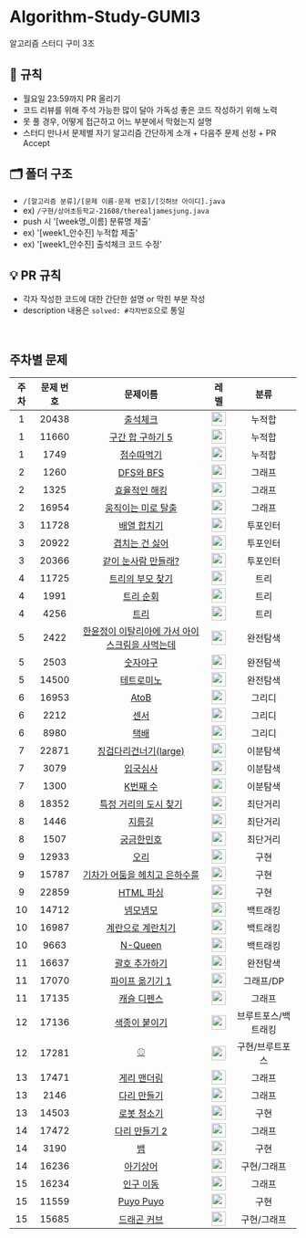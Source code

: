 # Algorithm-Study-GUMI3
알고리즘 스터디 구미 3조

## 📌 규칙
- 월요일 23:59까지 PR 올리기
- 코드 리뷰를 위해 주석 가능한 많이 달아 가독성 좋은 코드 작성하기 위해 노력
- 못 풀 경우, 어떻게 접근하고 어느 부분에서 막혔는지 설명
- 스터디 만나서 문제별 자기 알고리즘 간단하게 소개 + 다음주 문제 선정 + PR Accept

## 🗂 폴더 구조

- `/[알고리즘 분류]/[문제 이름-문제 번호]/[깃허브 아이디].java`
- ex) `/구현/상어초등학교-21608/therealjamesjung.java`
- push 시 '[week명_이름] 분류명 제출'
- ex) '[week1_안수진] 누적합 제출'
- ex) '[week1_안수진] 출석체크 코드 수정'

## 💡 PR 규칙

- 각자 작성한 코드에 대한 간단한 설명 or 막힌 부분 작성
- description 내용은 `solved: #각자번호`으로 통일

<br>

## 주차별 문제

|주차|문제 번호|문제이름|레벨|분류|
|:-:|:-:|:-:|:-:|:-:|
|1|20438|[출석체크](https://www.acmicpc.net/problem/20438)|<img height="25px" width="25px" src="https://static.solved.ac/tier_small/9.svg"/>|누적합|
|1|11660|[구간 합 구하기 5](https://www.acmicpc.net/problem/11660)|<img height="25px" width="25px" src="https://static.solved.ac/tier_small/10.svg"/>|누적합|
|1|1749|[점수따먹기](https://www.acmicpc.net/problem/1749)|<img height="25px" width="25px" src="https://static.solved.ac/tier_small/12.svg"/>|누적합|
|2|1260|[DFS와 BFS](https://www.acmicpc.net/problem/1260)|<img height="25px" width="25px" src="https://static.solved.ac/tier_small/9.svg"/>|그래프|
|2|1325|[효율적인 해킹](https://www.acmicpc.net/problem/1325)|<img height="25px" width="25px" src="https://static.solved.ac/tier_small/10.svg"/>|그래프|
|2|16954|[움직이는 미로 탈출](https://www.acmicpc.net/problem/16954)|<img height="25px" width="25px" src="https://static.solved.ac/tier_small/13.svg"/>|그래프|
|3|11728|[배열 합치기](https://www.acmicpc.net/problem/11728)|<img height="25px" width="25px" src="https://static.solved.ac/tier_small/6.svg"/>|투포인터|
|3|20922|[겹치는 건 싫어](https://www.acmicpc.net/problem/20922)|<img height="25px" width="25px" src="https://static.solved.ac/tier_small/10.svg"/>|투포인터|
|3|20366|[같이 눈사람 만들래?](https://www.acmicpc.net/problem/20366)|<img height="25px" width="25px" src="https://static.solved.ac/tier_small/13.svg"/>|투포인터|
|4|11725|[트리의 부모 찾기](https://www.acmicpc.net/problem/11725)|<img height="25px" width="25px" src="https://static.solved.ac/tier_small/9.svg"/>|트리|
|4|1991|[트리 순회](https://www.acmicpc.net/problem/1991)|<img height="25px" width="25px" src="https://static.solved.ac/tier_small/10.svg"/>|트리|
|4|4256|[트리](https://www.acmicpc.net/problem/4256)|<img height="25px" width="25px" src="https://static.solved.ac/tier_small/14.svg"/>|트리|
|5|2422|[한윤정이 이탈리아에 가서 아이스크림을 사먹는데](https://www.acmicpc.net/problem/2422)|<img height="25px" width="25px" src="https://static.solved.ac/tier_small/6.svg"/>|완전탐색|
|5|2503|[숫자야구](https://www.acmicpc.net/problem/2503)|<img height="25px" width="25px" src="https://static.solved.ac/tier_small/8.svg"/>|완전탐색|
|5|14500|[테트로미노](https://www.acmicpc.net/problem/14500)|<img height="25px" width="25px" src="https://static.solved.ac/tier_small/12.svg"/>|완전탐색|
|6|16953|[AtoB](https://www.acmicpc.net/problem/16953)|<img height="25px" width="25px" src="https://static.solved.ac/tier_small/9.svg"/>|그리디|
|6|2212|[센서](https://www.acmicpc.net/problem/2212)|<img height="25px" width="25px" src="https://static.solved.ac/tier_small/11.svg"/>|그리디|
|6|8980|[택배](https://www.acmicpc.net/problem/8980)|<img height="25px" width="25px" src="https://static.solved.ac/tier_small/14.svg"/>|그리디|
|7|22871|[징검다리건너기(large)](https://www.acmicpc.net/problem/22871)|<img height="25px" width="25px" src="https://static.solved.ac/tier_small/10.svg"/>|이분탐색|
|7|3079|[입국심사](https://www.acmicpc.net/problem/3079)|<img height="25px" width="25px" src="https://static.solved.ac/tier_small/11.svg"/>|이분탐색|
|7|1300|[K번째 수](https://www.acmicpc.net/problem/1300)|<img height="25px" width="25px" src="https://static.solved.ac/tier_small/14.svg"/>|이분탐색|
|8|18352|[특정 거리의 도시 찾기](https://www.acmicpc.net/problem/18352)|<img height="25px" width="25px" src="https://static.solved.ac/tier_small/9.svg"/>|최단거리|
|8|1446|[지름길](https://www.acmicpc.net/problem/1446)|<img height="25px" width="25px" src="https://static.solved.ac/tier_small/10.svg"/>|최단거리|
|8|1507|[궁금한민호](https://www.acmicpc.net/problem/1507)|<img height="25px" width="25px" src="https://static.solved.ac/tier_small/14.svg"/>|최단거리|
|9|12933|[오리](https://www.acmicpc.net/problem/12933)|<img height="25px" width="25px" src="https://static.solved.ac/tier_small/8.svg"/>|구현|
|9|15787|[기차가 어둠을 헤치고 은하수를](https://www.acmicpc.net/problem/15787)|<img height="25px" width="25px" src="https://static.solved.ac/tier_small/9.svg"/>|구현|
|9|22859|[HTML 파싱](https://www.acmicpc.net/problem/22859)|<img height="25px" width="25px" src="https://static.solved.ac/tier_small/13.svg"/>|구현|
|10|14712|[넴모넴모](https://www.acmicpc.net/problem/14712)|<img height="25px" width="25px" src="https://static.solved.ac/tier_small/11.svg"/>|백트래킹|
|10|16987|[계란으로 계란치기](https://www.acmicpc.net/problem/16987)|<img height="25px" width="25px" src="https://static.solved.ac/tier_small/11.svg"/>|백트래킹|
|10|9663|[N-Queen](https://www.acmicpc.net/problem/9663)|<img height="25px" width="25px" src="https://static.solved.ac/tier_small/12.svg"/>|백트래킹|
|11|16637|[괄호 추가하기](https://www.acmicpc.net/problem/16637)|<img height="25px" width="25px" src="https://static.solved.ac/tier_small/13.svg"/>|완전탐색|
|11|17070|[파이프 옮기기 1](https://www.acmicpc.net/problem/17070)|<img height="25px" width="25px" src="https://static.solved.ac/tier_small/11.svg"/>|그래프/DP|
|11|17135|[캐슬 디펜스](https://www.acmicpc.net/problem/17135)|<img height="25px" width="25px" src="https://static.solved.ac/tier_small/13.svg"/>|그래프|
|12|17136|[색종이 붙이기](https://www.acmicpc.net/problem/17136)|<img height="25px" width="25px" src="https://static.solved.ac/tier_small/14.svg"/>|브루트포스/백트래킹|
|12|17281|[⚾](https://www.acmicpc.net/problem/17281)|<img height="25px" width="25px" src="https://static.solved.ac/tier_small/12.svg"/>|구현/브루트포스|
|13|17471|[게리 맨더링](https://www.acmicpc.net/problem/17471)|<img height="25px" width="25px" src="https://static.solved.ac/tier_small/13.svg"/>|그래프|
|13|2146|[다리 만들기](https://www.acmicpc.net/problem/2146)|<img height="25px" width="25px" src="https://static.solved.ac/tier_small/13.svg"/>|그래프|
|13|14503|[로봇 청소기](https://www.acmicpc.net/problem/14503)|<img height="25px" width="25px" src="https://static.solved.ac/tier_small/11.svg"/>|구현|
|14|17472|[다리 만들기 2](https://www.acmicpc.net/problem/17472)|<img height="25px" width="25px" src="https://static.solved.ac/tier_small/15.svg"/>|그래프|
|14|3190|[뱀](https://www.acmicpc.net/problem/3190)|<img height="25px" width="25px" src="https://static.solved.ac/tier_small/12.svg"/>|구현|
|14|16236|[아기상어](https://www.acmicpc.net/problem/16236)|<img height="25px" width="25px" src="https://static.solved.ac/tier_small/13.svg"/>|구현/그래프|
|15|16234|[인구 이동](https://www.acmicpc.net/problem/16234)|<img height="25px" width="25px" src="https://static.solved.ac/tier_small/12.svg"/>|그래프|
|15|11559|[Puyo Puyo](https://www.acmicpc.net/problem/11559)|<img height="25px" width="25px" src="https://static.solved.ac/tier_small/12.svg"/>|구현|
|15|15685|[드래곤 커브](https://www.acmicpc.net/problem/15685)|<img height="25px" width="25px" src="https://static.solved.ac/tier_small/13.svg"/>|구현/그래프|

